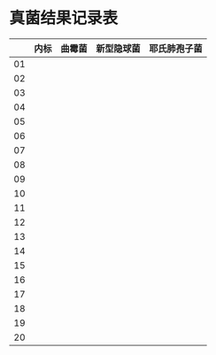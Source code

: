 # 真菌结果记录表

|    | 内标 | 曲霉菌 | 新型隐球菌 | 耶氏肺孢子菌 |
|----|----|-----|-------|--------|
| 01 |    |     |       |        |
| 02 |    |     |       |        |
| 03 |    |     |       |        |
| 04 |    |     |       |        |
| 05 |    |     |       |        |
| 06 |    |     |       |        |
| 07 |    |     |       |        |
| 08 |    |     |       |        |
| 09 |    |     |       |        |
| 10 |    |     |       |        |
| 11 |    |     |       |        |
| 12 |    |     |       |        |
| 13 |    |     |       |        |
| 14 |    |     |       |        |
| 15 |    |     |       |        |
| 16 |    |     |       |        |
| 17 |    |     |       |        |
| 18 |    |     |       |        |
| 19 |    |     |       |        |
| 20 |    |     |       |        |


